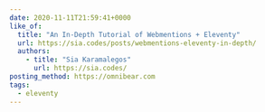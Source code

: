 ```yaml
---
date: 2020-11-11T21:59:41+0000
like_of:
  title: "An In-Depth Tutorial of Webmentions + Eleventy"
  url: https://sia.codes/posts/webmentions-eleventy-in-depth/
  authors:
    - title: "Sia Karamalegos"
      url: https://sia.codes/
posting_method: https://omnibear.com
tags:
  - eleventy
---
```

